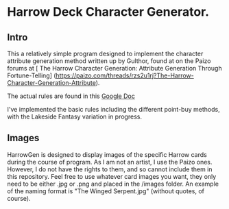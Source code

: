 # Harrow Deck Character Generator.

## Intro
This a relatively simple program designed to implement the character attribute 
generation method written up by Gulthor, found at on the Paizo forums at [
The Harrow Character Generation: Attribute Generation Through Fortune-Telling]
(https://paizo.com/threads/rzs2u1rj?The-Harrow-Character-Generation-Attribute).

The actual rules are found in this [Google Doc](https://docs.google.com/document/d/1CaRq2iGxVH9qD157K47YqWrz5hce_NfdXYWNBEjgM7E/edit)

I've implemented the basic rules including the different point-buy methods, with 
the Lakeside Fantasy variation in progress.

## Images
HarrowGen is designed to display images of the specific Harrow cards during the
course of program. As I am not an artist, I use the Paizo ones. However, I do not
have the rights to them, and so cannot include them in this repository. Feel free
to use whatever card images you want, they only need to be either .jpg or .png and
placed in the /images folder. An example of the naming format is "The Winged Serpent.jpg"
(without quotes, of course).